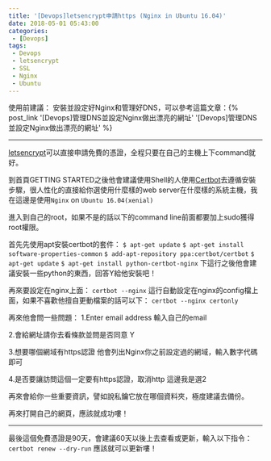 ```yaml
---
title: '[Devops]letsencrypt申請https (Nginx in Ubuntu 16.04)'
date: 2018-05-01 05:43:00
categories:
 - [Devops]
tags:
 - Devops
 - letsencrypt
 - SSL
 - Nginx
 - Ubuntu
---
```

使用前建議：
安裝並設定好Nginx和管理好DNS，可以參考這篇文章：{% post_link '[Devops]管理DNS並設定Nginx做出漂亮的網址' '[Devops]管理DNS並設定Nginx做出漂亮的網址' %}

---
[letsencrypt](https://letsencrypt.org/)可以直接申請免費的憑證，全程只要在自己的主機上下command就好。

到首頁GETTING STARTED之後他會建議使用Shell的人使用[Certbot](https://certbot.eff.org/)去遵循安裝步驟，很人性化的直接給你選使用什麼樣的web server在什麼樣的系統主機，我在這邊是使用`Nginx` on `Ubuntu 16.04(xenial)`

進入到自己的root，如果不是的話以下的command line前面都要加上sudo獲得root權限。

首先先使用apt安裝certbot的套件：
`$ apt-get update`
`$ apt-get install software-properties-common`
`$ add-apt-repository ppa:certbot/certbot`
`$ apt-get update`
`$ apt-get install python-certbot-nginx` 下這行之後他會建議安裝一些python的東西，回答Y給他安裝吧！

再來要設定在nginx上面：
`certbot --nginx`
這行自動設定在nginx的config檔上面，如果不喜歡他擅自更動檔案的話可以下：
`certbot --nginx certonly`

再來他會問一些問題：
1.Enter email address
輸入自己的email

2.會給網址請你去看條款並問是否同意
Y

3.想要哪個網域有https認證
他會列出Nginx你之前設定過的網域，輸入數字代碼即可

4.是否要讓訪問這個一定要有https認證，取消http
這邊我是選2

再來會給你一些重要資訊，譬如說私鑰它放在哪個資料夾，極度建議去備份。

再來打開自己的網頁，應該就成功嘍！

---
最後這個免費憑證是90天，會建議60天以後上去查看或更新，輸入以下指令：
`certbot renew --dry-run`
應該就可以更新嘍！
